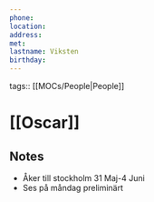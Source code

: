 ```yaml
---
phone: 
location: 
address: 
met: 
lastname: Viksten
birthday:
---
```

tags:: [[MOCs/People|People]]
# [[Oscar]] 
## Notes
- Åker till stockholm 31 Maj-4 Juni
- Ses på måndag preliminärt

